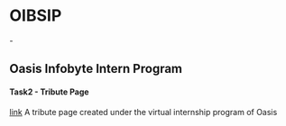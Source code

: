 <h1>OIBSIP</h1> - <h2>Oasis Infobyte Intern Program</h2>

<h4>Task2 - Tribute Page</h4>
<a href="">link</a>
A tribute page created under the virtual internship program of Oasis

